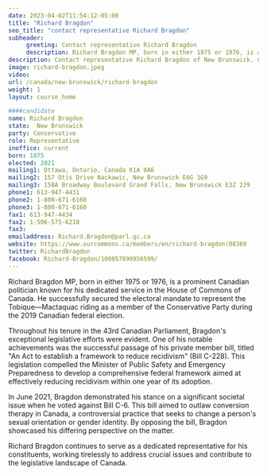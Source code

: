 ```yaml
---
date: 2023-04-02T11:54:12-05:00
title: "Richard Bragdon"
seo_title: "contact representative Richard Bragdon"
subheader:
     greeting: Contact representative Richard Bragdon
     description: Richard Bragdon MP, born in either 1975 or 1976, is a prominent Canadian politician known for his dedicated service in the House of Commons of Canada. He successfully secured the electoral mandate to represent the Tobique—Mactaquac riding as a member of the Conservative Party during the 2019 Canadian federal election.
description: Contact representative Richard Bragdon of New Brunswick. Contact information for Richard Bragdon includes email address, phone number, and mailing address.
image: richard-bragdon.jpeg
video:
url: /canada/new-brunswick/richard-bragdon
weight: 1
layout: course_home

####candidate
name: Richard Bragdon
state:	New Brunswick
party: Conservative
role: Representative
inoffice: current
born: 1975
elected: 2021
mailing1: Ottawa, Ontario, Canada K1A 0A6
mailing2: 157 Otis Drive Nackawic, New Brunswick E6G 1G9
mailing3: 158A Broadway Boulevard Grand Falls, New Brunswick E3Z 2J9
phone1: 613-947-4431
phone2: 1-800-671-6160
phone3: 1-800-671-6160
fax1: 613-947-4434
fax2: 1-506-575-6218
fax3:
emailaddress: Richard.Bragdon@parl.gc.ca
website: https://www.ourcommons.ca/members/en/richard-bragdon(88369
twitter: RichardBragdon
facebook: Richard-Bragdon/100057890956599/
---
```


Richard Bragdon MP, born in either 1975 or 1976, is a prominent Canadian politician known for his dedicated service in the House of Commons of Canada. He successfully secured the electoral mandate to represent the Tobique—Mactaquac riding as a member of the Conservative Party during the 2019 Canadian federal election.

Throughout his tenure in the 43rd Canadian Parliament, Bragdon's exceptional legislative efforts were evident. One of his notable achievements was the successful passage of his private member bill, titled "An Act to establish a framework to reduce recidivism" (Bill C-228). This legislation compelled the Minister of Public Safety and Emergency Preparedness to develop a comprehensive federal framework aimed at effectively reducing recidivism within one year of its adoption.

In June 2021, Bragdon demonstrated his stance on a significant societal issue when he voted against Bill C-6. This bill aimed to outlaw conversion therapy in Canada, a controversial practice that seeks to change a person's sexual orientation or gender identity. By opposing the bill, Bragdon showcased his differing perspective on the matter.

Richard Bragdon continues to serve as a dedicated representative for his constituents, working tirelessly to address crucial issues and contribute to the legislative landscape of Canada.
